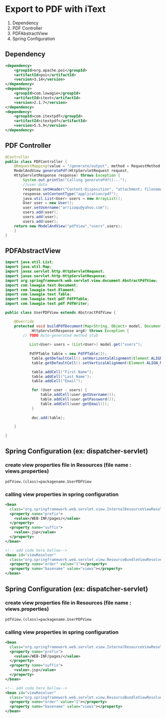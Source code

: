 # Export to PDF with iText
1. Dependency 
3. PDF Controller
4. PDFAbstractView
2. Spring Configuration

## Dependency 
```xml
<dependency>
	<groupId>org.apache.poi</groupId>
	<artifactId>poi</artifactId>
	<version>3.14</version>
</dependency>
<dependency>
	<groupId>com.lowagie</groupId>
	<artifactId>itext</artifactId>
	<version>2.1.7</version>
</dependency>
<dependency>
	<groupId>com.itextpdf</groupId>
	<artifactId>itextpdf</artifactId>
	<version>5.5.9</version>
</dependency>		
```
## PDF Controller 
```java
@Controller
public class PDFController {
	@RequestMapping(value = "/generate/output", method = RequestMethod.GET)
	ModelAndView generatePdf(HttpServletRequest request,
	HttpServletResponse response) throws Exception {
		System.out.println("Calling generatePdf()...");
		//user data
		response.setHeader("Content-Disposition", "attachment; filename=\"users.pdf\"");
		response.setContentType("application/pdf");
		java.util.List<User> users = new ArrayList();
		User user = new User();
		user.setUsername("arrizaqu@yahoo.com");
		users.add(user);
		users.add(user);
		users.add(user);
	return new ModelAndView("pdfView","users",users);
 	}
}
```
## PDFAbstractView
```java
import java.util.List;
import java.util.Map;
import javax.servlet.http.HttpServletRequest;
import javax.servlet.http.HttpServletResponse;
import org.springframework.web.servlet.view.document.AbstractPdfView;
import com.lowagie.text.Document;
import com.lowagie.text.Element;
import com.lowagie.text.Table;
import com.lowagie.text.pdf.PdfPTable;
import com.lowagie.text.pdf.PdfWriter;

public class UserPDFView extends AbstractPdfView {

	@Override
	protected void buildPdfDocument(Map<String, Object> model, Document doc, PdfWriter document, HttpServletRequest arg3,
			HttpServletResponse arg4) throws Exception {
		// TODO Auto-generated method stub
		
		   List<User> users = (List<User>) model.get("users");
	    		   
		   PdfPTable table = new PdfPTable(3);
			table.getDefaultCell().setHorizontalAlignment(Element.ALIGN_CENTER);
			table.getDefaultCell().setVerticalAlignment(Element.ALIGN_MIDDLE);

			table.addCell("First Name");
			table.addCell("Last Name");
			table.addCell("Email");

			for (User user : users) {
				table.addCell(user.getUsername());
				table.addCell(user.getPassword());
				table.addCell(user.getEmail());
			}
			
			doc.add(table);

	}

}
```
## Spring Configuration (ex: dispatcher-servlet)
### create view properties file in Resources (file name : views.properties)
```xml
pdfView.(class)=packagename.UserPDFView
```
### calling view properties in spring configuration
```xml
<bean
  class="org.springframework.web.servlet.view.InternalResourceViewResolver">
  <property name="prefix">
    <value>/WEB-INF/pages/</value>
  </property>
  <property name="suffix">
    <value>.jsp</value>
  </property>
</bean>

<!-- add code here bellow-->
<bean id="viewResolver"
  class="org.springframework.web.servlet.view.ResourceBundleViewResolver">
  <property name="order" value="1"></property>
  <property name="basename" value="views"></property>
</bean>
```

## Spring Configuration (ex: dispatcher-servlet)
### create view properties file in Resources (file name : views.properties)
```xml
pdfView.(class)=packagename.UserPDFView
```
### calling view properties in spring configuration
```xml
<bean
  class="org.springframework.web.servlet.view.InternalResourceViewResolver">
  <property name="prefix">
    <value>/WEB-INF/pages/</value>
  </property>
  <property name="suffix">
    <value>.jsp</value>
  </property>
</bean>

<!-- add code here bellow-->
<bean id="viewResolver"
  class="org.springframework.web.servlet.view.ResourceBundleViewResolver">
  <property name="order" value="1"></property>
  <property name="basename" value="views"></property>
</bean>
```
